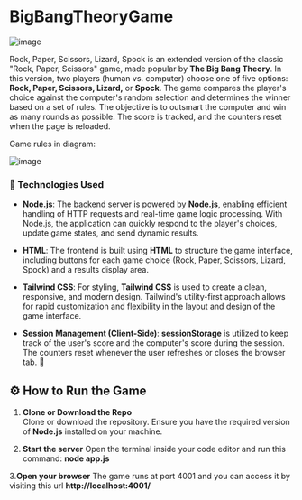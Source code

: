# BigBangTheoryGame

![image](https://github.com/user-attachments/assets/30dbfbe9-2b31-44ff-85f1-d845940beb48)


Rock, Paper, Scissors, Lizard, Spock is an extended version of the classic "Rock, Paper, Scissors" game, made popular by **The Big Bang Theory**. 
In this version, two players (human vs. computer) choose one of five options: **Rock, Paper, Scissors, Lizard,** or **Spock**. The game compares the player's choice against the computer's random selection and determines the winner based on a set of rules. The objective is to outsmart the computer and win as many rounds as possible. The score is tracked, and the counters reset when the page is reloaded.

Game rules in diagram:

![image](https://github.com/user-attachments/assets/ece20bee-f6af-4e44-ab4d-27932af84bb8)

### 🚀 Technologies Used

- **Node.js**: The backend server is powered by **Node.js**, enabling efficient handling of HTTP requests and real-time game logic processing. With Node.js, the application can quickly respond to the player's choices, update game states, and send dynamic results.

- **HTML**: The frontend is built using **HTML** to structure the game interface, including buttons for each game choice (Rock, Paper, Scissors, Lizard, Spock) and a results display area.

- **Tailwind CSS**: For styling, **Tailwind CSS** is used to create a clean, responsive, and modern design. Tailwind's utility-first approach allows for rapid customization and flexibility in the layout and design of the game interface.

- **Session Management (Client-Side)**: **sessionStorage** is utilized to keep track of the user's score and the computer's score during the session. The counters reset whenever the user refreshes or closes the browser tab. 🔄

## ⚙️ How to Run the Game

1. **Clone or Download the Repo**  
   Clone or download the repository. Ensure you have the required version of **Node.js** installed on your machine.
   
3. **Start the server**
   Open the terminal inside your code editor and run this command: **node app.js**
   
3.**Open your browser**
   The game runs at port 4001 and you can access it by visiting this url **http://localhost:4001/**

   
